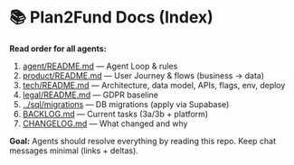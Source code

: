 # 📚 Plan2Fund Docs (Index)

**Read order for all agents:**
1. [agent/README.md](./agent/README.md) — Agent Loop & rules  
2. [product/README.md](./product/README.md) — User Journey & flows (business → data)  
3. [tech/README.md](./tech/README.md) — Architecture, data model, APIs, flags, env, deploy  
4. [legal/README.md](./legal/README.md) — GDPR baseline  
5. [../sql/migrations](../sql/migrations) — DB migrations (apply via Supabase)
6. [BACKLOG.md](./BACKLOG.md) — Current tasks (3a/3b + platform)
7. [CHANGELOG.md](./CHANGELOG.md) — What changed and why

**Goal:** Agents should resolve everything by reading this repo. Keep chat messages minimal (links + deltas).